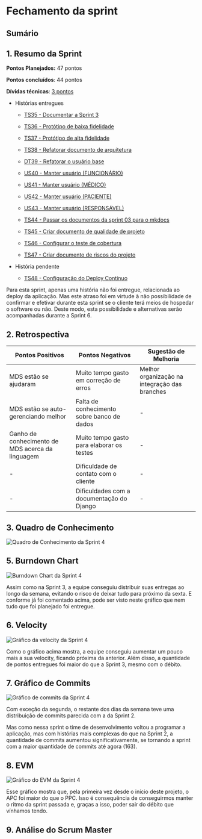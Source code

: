 # Fechamento da sprint

## Sumário

## 1. Resumo da Sprint

__Pontos Planejados:__ 47 pontos

__Pontos concluídos__: 44 pontos

__Dívidas técnicas__: [3 pontos](https://github.com/fga-gpp-mds/2018.1-Dr-Down/issues/83)

- Histórias entregues

  - [TS35 - Documentar a Sprint 3](https://github.com/fga-gpp-mds/2018.1-Dr-Down/issues/58)

  - [TS36 - Protótipo de baixa fidelidade](https://github.com/fga-gpp-mds/2018.1-Dr-Down/issues/66)

  - [TS37 - Protótipo de alta fidelidade](https://github.com/fga-gpp-mds/2018.1-Dr-Down/issues/67)

  - [TS38 - Refatorar documento de arquitetura](https://github.com/fga-gpp-mds/2018.1-Dr-Down/issues/68)

  - [DT39 - Refatorar o usuário base](https://github.com/fga-gpp-mds/2018.1-Dr-Down/issues/69)

  - [US40 - Manter usuário (FUNCIONÁRIO)](https://github.com/fga-gpp-mds/2018.1-Dr-Down/issues/70)

  - [US41 - Manter usuário (MÉDICO)](https://github.com/fga-gpp-mds/2018.1-Dr-Down/issues/71)

  - [US42 - Manter usuário (PACIENTE)](https://github.com/fga-gpp-mds/2018.1-Dr-Down/issues/72)

  - [US43 - Manter usuário (RESPONSÁVEL)](https://github.com/fga-gpp-mds/2018.1-Dr-Down/issues/73)

  - [TS44 - Passar os documentos da sprint 03 para o mkdocs](https://github.com/fga-gpp-mds/2018.1-Dr-Down/issues/74)

  - [TS45 - Criar documento de qualidade de projeto](https://github.com/fga-gpp-mds/2018.1-Dr-Down/issues/78)

  - [TS46 - Configurar o teste de cobertura](https://github.com/fga-gpp-mds/2018.1-Dr-Down/issues/79)

  - [TS47 - Criar documento de riscos do projeto](https://github.com/fga-gpp-mds/2018.1-Dr-Down/issues/81)

- História pendente

  - [TS48 - Configuração do Deploy Contínuo](https://github.com/fga-gpp-mds/2018.1-Dr-Down/issues/83)

Para esta sprint, apenas uma história não foi entregue, relacionada ao deploy da aplicação. Mas este atraso foi em virtude à não possibilidade de confirmar e efetivar durante esta sprint se o cliente terá meios de hospedar o software ou não. Deste modo, esta possibilidade e alternativas serão acompanhadas durante a Sprint 6.

## 2. Retrospectiva

| Pontos Positivos | Pontos Negativos | Sugestão de Melhoria |
| ----- | ----- | ---- |
| MDS estão se ajudaram | Muito tempo gasto em correção de erros | Melhor organização na integração das branches |
| MDS estão se auto-gerenciando melhor | Falta de conhecimento sobre banco de dados | - |
| Ganho de conhecimento de MDS acerca da linguagem | Muito tempo gasto para elaborar os testes | - |
| - | Dificuldade de contato com o cliente | - |
| - | Dificuldades com a documentação do Django | - |

## 3. Quadro de Conhecimento

![Quadro de Conhecimento da Sprint 4](https://uploaddeimagens.com.br/images/001/365/016/full/quadro-conhecimentoS4.png?1523285471)

## 5. Burndown Chart

![Burndown Chart da Sprint 4](https://uploaddeimagens.com.br/images/001/365/031/full/burndown-S4.png?1523285680)

Assim como na Sprint 3, a equipe conseguiu distribuir suas entregas ao longo da semana, evitando o risco de deixar tudo para próximo da sexta. E conforme já foi comentado acima, pode ser visto neste gráfico que nem tudo que foi planejado foi entregue.

## 6. Velocity

![Gráfico da velocity da Sprint 4](https://docs.google.com/spreadsheets/d/e/2PACX-1vTzalyQkeL15t_TBF9D_oV92SgoRAEQBWS8ZNLRfDybd5MAmNIuRhArr68dxHtJNVMAOF6wuaS8PBlZ/pubchart?oid=121025811&format=image)

Como o gráfico acima mostra, a equipe conseguiu aumentar um pouco mais a sua velocity, ficando próxima da anterior. Além disso, a quantidade de pontos entregues foi maior do que a Sprint 3, mesmo com o débito.

## 7. Gráfico de Commits

![Gráfico de commits da Sprint 4](https://uploaddeimagens.com.br/images/001/365/048/original/commits-S4.png?1523285968)

Com exceção da segunda, o restante dos dias da semana teve uma distribuição de commits parecida com a da Sprint 2.

Mas como nessa sprint o time de desenvolvimento voltou a programar a aplicação, mas com histórias mais complexas do que na Sprint 2, a quantidade de commits aumentou significativamente, se tornando a sprint com a maior quantidade de commits até agora (163).

## 8. EVM

![Gráfico do EVM da Sprint 4](https://docs.google.com/spreadsheets/d/e/2PACX-1vQKMfVULMAzNcT2kQ3RjJA0WiTdpXL3ASXXArDoIfE5NX3sl74a5KzXtprSBcKHwnn8qaD2Rcn2tfQ8/pubchart?oid=1954917483&format=image)

Esse gráfico mostra que, pela primeira vez desde o início deste projeto, o APC foi maior do que o PPC. Isso é consequência de conseguirmos manter o ritmo da sprint passada e, graças a isso, poder sair do débito que vínhamos tendo.
## 9. Análise do Scrum Master


